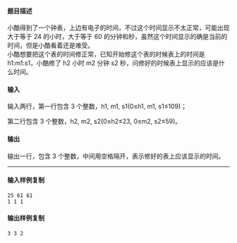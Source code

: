 #### 题目描述

小酷得到了一个钟表，上边有电子的时间，不过这个时间显示不太正常，可能出现大于等于 24 的小时，大于等于 60 的分钟和秒，虽然这个时间显示的确是当前的时间，但是小酷看着还是难受。  
小酷想要把这个表的时间修正常，已知开始修这个表的时候表上的时间是 h1:m1:s1，小酷修了 h2 小时 m2 分钟 s2 秒，问修好的时候表上显示的应该是什么时间。

#### 输入

输入两行，第一行包含 3 个整数，h1, m1, s1(0≤h1, m1, s1≤109)；

第二行包含 3 个整数，h2, m2, s2(0≤h2≤23, 0≤m2, s2≤59)。

#### 输出

输出一行，包含 3 个整数，中间用空格隔开，表示修好的表上应该显示的时间。

___

#### 输入样例复制

```
25 61 61
1 1 1
```

#### 输出样例复制

```
3 3 2
```